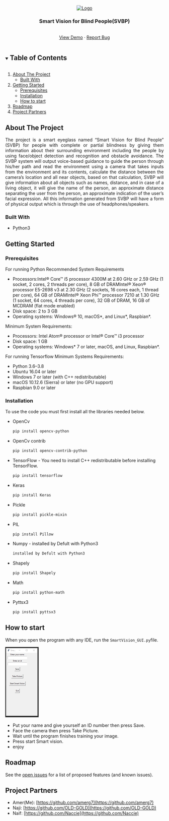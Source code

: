 <br />
<p align="center">
  <a href="https://seu.edu.sa/en/home/">
    <img src="https://seu.edu.sa/media/1387/logo_3d_last.png" alt="Logo" width="300" height="90">
  </a>

  <h3 align="center">Smart Vision for Blind People(SVBP)</h3>
  <p align="center">
    <br />
    <a href="https://youtu.be/TPsLbUpEoQY">View Demo</a>
    ·
    <a href="https://github.com/amerg7/SVBP/issues/new">Report Bug</a>
  </p>

<details open="open">
  <summary><h2 style="display: inline-block">Table of Contents</h2></summary>
  <ol>
    <li>
      <a href="#about-the-project">About The Project</a>
      <ul>
        <li><a href="#built-with">Built With</a></li>
      </ul>
    </li>
    <li>
      <a href="#getting-started">Getting Started</a>
      <ul>
        <li><a href="#prerequisites">Prerequisites</a></li>
        <li><a href="#installation">Installation</a></li>
        <li><a href="#how-to-start">How to start</a></li>
      </ul>
    </li>
    <li><a href="#roadmap">Roadmap</a></li>
    <li><a href="#project-partners">Project Partners</a></li>
  </ol>
</details>


## About The Project
<p align="justify">
The project is a smart eyeglass named “Smart Vision for Blind People” (SVBP) for people with complete or partial
blindness by giving them information about their surrounding environment including the people by using face/object
detection and recognition and obstacle avoidance. The SVBP system will output voice-based guidance to guide the person
through his/her path and read the environment using a camera that takes inputs from the environment and its contents,
calculate the distance between the camera’s location and all near objects, based on that calculation, SVBP will give
information about all objects such as names, distance, and in case of a living object, it will give the name of the
person, an approximate distance separating the user from the person, an approximate indication of the user’s facial
expression. All this information generated from SVBP will have a form of physical output which is through the use of
headphones/speakers.
</p>

### Built With

* []() Python3


## Getting Started

### Prerequisites

For running Python Recommended System Requirements

* Processors:Intel® Core™ i5 processor 4300M at 2.60 GHz or 2.59 GHz (1 socket, 2 cores, 2 threads per core), 
  8 GB of DRAMIntel® Xeon® processor E5-2698 v3 at 2.30 GHz (2 sockets, 16 cores each, 1 thread per core), 
  64 GB of DRAMIntel® Xeon Phi™ processor 7210 at 1.30 GHz (1 socket, 64 cores, 4 threads per core), 
  32 GB of DRAM, 16 GB of MCDRAM (flat mode enabled)
* Disk space: 2 to 3 GB
* Operating systems: Windows® 10, macOS*, and Linux*, Raspbian*.

Minimum System Requirements:
* Processors: Intel Atom® processor or Intel® Core™ i3 processor
* Disk space: 1 GB
* Operating systems: Windows* 7 or later, macOS, and Linux, Raspbian*.

For running Tensorflow Minimum Systems Requirements:
* Python 3.6–3.8
* Ubuntu 16.04 or later
* Windows 7 or later (with C++ redistributable)
* macOS 10.12.6 (Sierra) or later (no GPU support)
* Raspbian 9.0 or later


### Installation

To use the code you must first install all the libraries needed below.

* []() OpenCv 
  ```sh
  pip install opencv-python
  ```
* []() OpenCv contrib
  ```sh
  pip install opencv-contrib-python
  ```
* []() TensorFlow - You need to install C++ redistributable before installing TensorFlow.
  ```sh
  pip install tensorflow
  ```
* []() Keras
  ```sh
  pip install Keras
  ```
* []() Pickle
  ```sh
  pip install pickle-mixin
  ```
* []() PIL
  ```sh
  pip install Pillow
  ```
* []() Numpy - installed by Defult with Python3
   ```sh
  installed by Defult with Python3
  ```
* []() Shapely
   ```sh
  pip install Shapely
  ```
* []() Math
  ```sh
  pip install python-math
  ```
* []() Pyttsx3
  ```sh
  pip install pyttsx3
  ```
  
## How to start

When you open the program with any IDE, run the `SmartVision_GUI.py`file.

  <a href="https://raw.githubusercontent.com/amerg7/SVBP/main/SVBP-GUI.png">
<img src="https://raw.githubusercontent.com/amerg7/SVBP/main/SVBP-GUI.png" alt="SVBP-GUI" width="106" height="223">
  </a>

   * Put your name and give yourself an ID number then press Save.
   * Face the camera then press Take Picture.
   * Wait until the program finishes training your image.
   * Press start Smart vision.
   * enjoy


## Roadmap
See the [open issues](https://github.com/amerg7/SVBP/issues) for a list of proposed features (and known issues).

## Project Partners

* Amer(Me): [https://github.com/amerg7](https://github.com/amerg7)
* Naji: [https://github.com/OLD-GOLD](https://github.com/OLD-GOLD)
* Naif:  [https://github.com/Naccie](https://github.com/Naccie)


